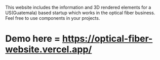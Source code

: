 This website includes the information and 3D rendered elements for a US(Guatemala) based startup which works in the optical fiber business. Feel free to use components in your projects.
# Demo here = https://optical-fiber-website.vercel.app/

